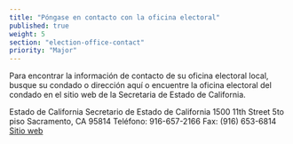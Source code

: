 ```yaml
---
title: "Póngase en contacto con la oficina electoral"
published: true
weight: 5
section: "election-office-contact"
priority: "Major"
---
```

Para encontrar la información de contacto de su oficina electoral local, busque su condado o dirección aquí o encuentre la oficina electoral del condado en el sitio web de la Secretaria de Estado de California.

Estado de California
Secretario de Estado de California
1500 11th Street
5to piso
Sacramento, CA 95814
Teléfono: 916-657-2166
Fax: (916) 653-6814
[Sitio web](http://www.sos.ca.gov/elections/polling-place/)
